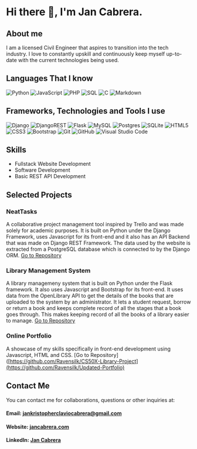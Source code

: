# Hi there 👋, I'm Jan Cabrera.

## About me
I am a licensed Civil Engineer that aspires to transition into the tech industry. I love to constantly upskill and continuously keep myself up-to-date with the current technologies being used. 

## Languages That I know
![Python](https://img.shields.io/badge/python-3670A0?style=for-the-badge&logo=python&logoColor=ffdd54)
![JavaScript](https://img.shields.io/badge/javascript-%23323330.svg?style=for-the-badge&logo=javascript&logoColor=%23F7DF1E)
![PHP](https://img.shields.io/badge/php-%23777BB4.svg?style=for-the-badge&logo=php&logoColor=white)
![SQL](https://img.shields.io/badge/sql-513108?style=for-the-badge&logo=mysql)
![C](https://img.shields.io/badge/c-%2300599C.svg?style=for-the-badge&logo=c&logoColor=white)
![Markdown](https://img.shields.io/badge/markdown-%23000000.svg?style=for-the-badge&logo=markdown&logoColor=white)

## Frameworks, Technologies and Tools I use
![Django](https://img.shields.io/badge/django-%23092E20.svg?style=for-the-badge&logo=django&logoColor=white)
![DjangoREST](https://img.shields.io/badge/DJANGO-REST-ff1709?style=for-the-badge&logo=django&logoColor=white&color=ff1709&labelColor=gray)
![Flask](https://img.shields.io/badge/flask-%23000.svg?style=for-the-badge&logo=flask&logoColor=white)
![MySQL](https://img.shields.io/badge/mysql-%2300f.svg?style=for-the-badge&logo=mysql&logoColor=white)
![Postgres](https://img.shields.io/badge/postgres-%23316192.svg?style=for-the-badge&logo=postgresql&logoColor=white)
![SQLite](https://img.shields.io/badge/sqlite-%2307405e.svg?style=for-the-badge&logo=sqlite&logoColor=white)
![HTML5](https://img.shields.io/badge/html5-%23E34F26.svg?style=for-the-badge&logo=html5&logoColor=white)
![CSS3](https://img.shields.io/badge/css3-%231572B6.svg?style=for-the-badge&logo=css3&logoColor=white)
![Bootstrap](https://img.shields.io/badge/bootstrap-%238511FA.svg?style=for-the-badge&logo=bootstrap&logoColor=white)
![Git](https://img.shields.io/badge/git-%23F05033.svg?style=for-the-badge&logo=git&logoColor=white)
![GitHub](https://img.shields.io/badge/github-%23121011.svg?style=for-the-badge&logo=github&logoColor=white)
![Visual Studio Code](https://img.shields.io/badge/Visual%20Studio%20Code-0078d7.svg?style=for-the-badge&logo=visual-studio-code&logoColor=white)

## Skills
- Fullstack Website Development
- Software Development
- Basic REST API Development

## Selected Projects
### NeatTasks
A collaborative project management tool inspired by Trello and was made solely for academic purposes. It is built on Python under the Django Framework, uses Javascript for its front-end and it also has an API Backend that was made on Django REST Framework. The data used by the website is extracted from a PostgreSQL database which is connected to by the Django ORM.
[Go to Repository](https://github.com/Ravensilk/CS50W-Final-Project-NeatTasks)

### Library Management System
A library managemeny system that is built on Python under the Flask framework. It also uses Javascript and Bootstrap for its front-end. It uses data from the OpenLibrary API to get the details of the books that are uploaded to the system by an administrator. It lets a student request, borrow or return a book and keeps complete record of all the stages that a book goes through. This makes keeping record of all the books of a library easier to manage. 
[Go to Repository](https://github.com/Ravensilk/CS50X-Library-Project)

### Online Portfolio
A showcase of my skills specifically in front-end development using Javascript, HTML and CSS. 
[Go to Repository]([https://github.com/Ravensilk/CS50X-Library-Project](https://github.com/Ravensilk/Updated-Portfolio)

## Contact Me
You can contact me for collaborations, questions or other inquiries at:
#### Email: jankristopherclaviocabrera@gmail.com
#### Website: [jancabrera.com](https://jancabrera.com/)
#### LinkedIn: [Jan Cabrera](www.linkedin.com/in/jkcabrera)
